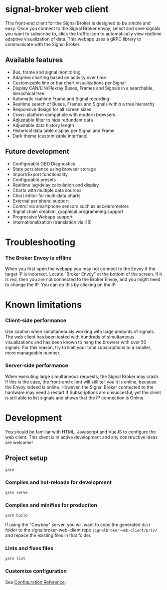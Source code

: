 # signal-broker web client


This front-end client for the Signal Broker is designed to be simple and easy. Once you connect to the Signal Broker envoy, select and save signals you want to subscribe to, click the traffic icon to automatically view realtime adaptive visualization of data. This webapp uses a gRPC library to communicate with the Signal Broker.


## Available features

* Bus, frame and signal monitoring
* Adaptive charting based on activity over time
* Customizable line or bar chart visualizations per Signal
* Display CAN/LIN/Flexray Buses, Frames and Signals in a searchable, hierachical tree
* Automatic realtime Frame and Signal recording
* Realtime search of Buses, Frames and Signals within a tree hierarchy
* Responsive design for all screen sizes
* Cross-platform compatible with modern browsers
* Adjustable filter to hide redundant data
* Adjustable data history length
* Historical data table display per Signal and Frame
* Dark theme (customizable interface)

## Future development
* Configurable OBD Diagnostics
* State persistence using browser storage
* Import/Export functionality
* Configurable presets
* Realtime lag/delay calculation and display
* Charts with multiple data sources
* Chart editor for multi-data charts
* External peripheral support
* Control via smartphone sensors such as accelerometers
* Signal chain creation, graphical programming support
* Progressive Webapp support
* Internationalization (translation via i18)

# Troubleshooting

### The Broker Envoy is offline

When you first open the webapp you may not connect to the Envoy if the target IP is incorrect. Locate "Broker Envoy" at the bottom of the screen. If it is red, then you are not connected to the Broker Envoy, and you might need to change the IP. You can do this by clicking on the IP.

# Known limitations
### Client-side performance
Use caution when simultaneously working with large amounts of signals. The web client has been tested with hundreds of simultaneous visualizations and has been known to hang the browser with over 50 signals. For this reason, try to limit your total subscriptions to a smaller, more manageable number.

### Server-side performance
When executing large simultaneous requests, the Signal Broker may crash. If this is the case, the front-end client will still tell you it is online, because the Envoy indeed is online. However, the Signal Broker connected to the hardware may need a restart if Subscriptions are unsuccesful, yet the client is still able to list signals and shows that the IP connection is Online.



# Development

You should be familiar with HTML, Javascript and VueJS to configure the web client. This client is in active development and any constructive ideas are welcome!

## Project setup
```
yarn
```

### Compiles and hot-reloads for development
```
yarn serve
```

### Compiles and minifies for production
```
yarn build
```
If using the "Cowboy" server, you will want to copy the generated `dist` folder to the signalbroker-web-client repo `signalbroker-web-client/priv/` and repace the existing files in that folder.

### Lints and fixes files
```
yarn lint
```

### Customize configuration
See [Configuration Reference](https://cli.vuejs.org/config/).
